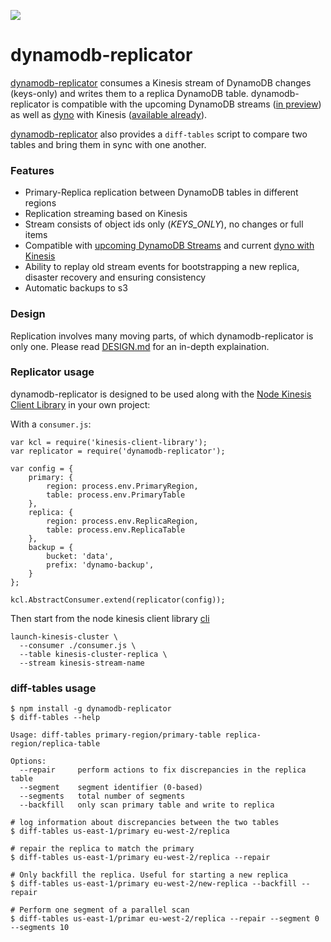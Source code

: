 [![](https://api.travis-ci.org/mapbox/dynamodb-replicator.svg)](https://travis-ci.org/mapbox/dynamodb-replicator/builds)

# dynamodb-replicator

[dynamodb-replicator](https://github.com/mapbox/dynamodb-replicator) consumes a Kinesis stream of DynamoDB changes (keys-only) and writes them to a replica DynamoDB table. dynamodb-replicator is compatible with the upcoming DynamoDB streams ([in preview](http://dynamodb-preview.s3-website-us-west-2.amazonaws.com/docs/streams-dg/About.html)) as well as [dyno](https://github.com/mapbox/dyno) with Kinesis ([available already](https://github.com/mapbox/dyno#multi--kinesisconfig)).

[dynamodb-replicator](https://github.com/mapbox/dynamodb-replicator) also provides a `diff-tables` script to compare two tables and bring them in sync with one another.

### Features

- Primary-Replica replication between DynamoDB tables in different regions
- Replication streaming based on Kinesis
- Stream consists of object ids only (_KEYS_ONLY_), no changes or full items
- Compatible with [upcoming DynamoDB Streams](http://dynamodb-preview.s3-website-us-west-2.amazonaws.com/docs/streams-dg/About.html) and current [dyno with Kinesis](https://github.com/mapbox/dyno#multi--kinesisconfig)
- Ability to replay old stream events for bootstrapping a new replica, disaster recovery and ensuring consistency
- Automatic backups to s3

### Design

Replication involves many moving parts, of which dynamodb-replicator is only one. Please read [DESIGN.md](https://github.com/mapbox/dynamodb-replicator/blob/master/DESIGN.md) for an in-depth explaination.

### Replicator usage

dynamodb-replicator is designed to be used along with the [Node Kinesis Client Library](https://github.com/evansolomon/nodejs-kinesis-client-library) in your own project:

With a `consumer.js`:

```
var kcl = require('kinesis-client-library');
var replicator = require('dynamodb-replicator');

var config = {
    primary: {
        region: process.env.PrimaryRegion,
        table: process.env.PrimaryTable
    },
    replica: {
        region: process.env.ReplicaRegion,
        table: process.env.ReplicaTable
    },
    backup = {
        bucket: 'data',
        prefix: 'dynamo-backup',
    }
};

kcl.AbstractConsumer.extend(replicator(config));
```

Then start from the node kinesis client library [cli](https://github.com/evansolomon/nodejs-kinesis-client-library#cli)

```
launch-kinesis-cluster \
  --consumer ./consumer.js \
  --table kinesis-cluster-replica \
  --stream kinesis-stream-name
```

### diff-tables usage

```
$ npm install -g dynamodb-replicator
$ diff-tables --help

Usage: diff-tables primary-region/primary-table replica-region/replica-table

Options:
  --repair     perform actions to fix discrepancies in the replica table
  --segment    segment identifier (0-based)
  --segments   total number of segments
  --backfill   only scan primary table and write to replica

# log information about discrepancies between the two tables
$ diff-tables us-east-1/primary eu-west-2/replica

# repair the replica to match the primary
$ diff-tables us-east-1/primary eu-west-2/replica --repair

# Only backfill the replica. Useful for starting a new replica
$ diff-tables us-east-1/primary eu-west-2/new-replica --backfill --repair

# Perform one segment of a parallel scan
$ diff-tables us-east-1/primar eu-west-2/replica --repair --segment 0 --segments 10
```
